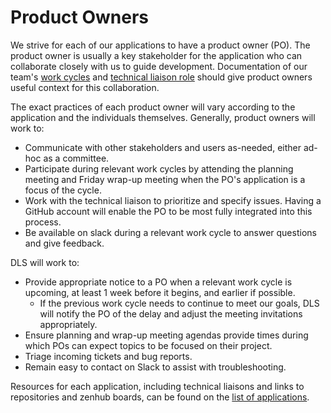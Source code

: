 # Product Owners

We strive for each of our applications to have a product owner (PO). The product
owner is usually a key stakeholder for the application who can collaborate
closely with us to guide development. Documentation of our team's [work cycles](/work_cycles.md) and [technical liaison role](/technical_liaisons.md) should give product owners useful context for this collaboration.

The exact practices of each product owner will vary according to the application and the
individuals themselves. Generally, product owners will work to:

* Communicate with other stakeholders and users as-needed, either ad-hoc as a committee.
* Participate during relevant work cycles by attending the planning meeting and
  Friday wrap-up meeting when the PO's application is a focus of the cycle.
* Work with the technical liaison to prioritize and specify issues. Having a GitHub account will enable the PO to be most fully integrated into this process.
* Be available on slack during a relevant work cycle to answer questions and
  give feedback.

DLS will work to:

* Provide appropriate notice to a PO when a relevant work cycle is upcoming, at least 1 week before it begins, and earlier if possible.
  * If the previous work cycle needs to continue to meet our goals, DLS will
    notify the PO of the delay and adjust the meeting invitations appropriately.
* Ensure planning and wrap-up meeting agendas provide times during which POs can
  expect topics to be focused on their project.
* Triage incoming tickets and bug reports.
* Remain easy to contact on Slack to assist with troubleshooting.

Resources for each application, including technical liaisons and links to repositories and zenhub boards, can be found on the [list of applications](/applications.md).
